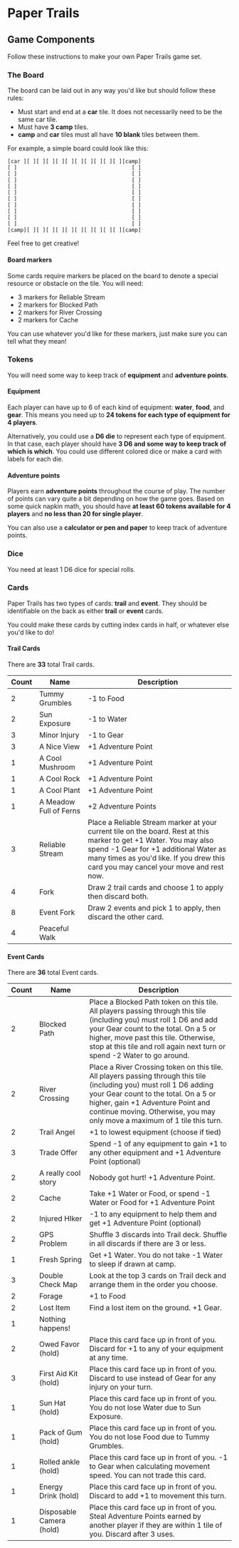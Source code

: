 # Paper Trails

## Game Components

Follow these instructions to make your own Paper Trails game set.

### The Board

The board can be laid out in any way you'd like but should follow these rules:

- Must start and end at a **car** tile. It does not necessarily need to be the same car tile.
- Must have **3 camp** tiles.
- **camp** and **car** tiles must all have **10 blank** tiles between them.

For example, a simple board could look like this:

```
[car ][ ][ ][ ][ ][ ][ ][ ][ ][ ][ ][camp]
[ ]                                    [ ]
[ ]                                    [ ]
[ ]                                    [ ]
[ ]                                    [ ]
[ ]                                    [ ]
[ ]                                    [ ]
[ ]                                    [ ]
[ ]                                    [ ]
[ ]                                    [ ]
[ ]                                    [ ]
[camp][ ][ ][ ][ ][ ][ ][ ][ ][ ][ ][camp]
```

Feel free to get creative!

#### Board markers

Some cards require markers be placed on the board to denote a special resource or obstacle on the tile. You will need:

- 3 markers for Reliable Stream
- 2 markers for Blocked Path
- 2 markers for River Crossing
- 2 markers for Cache

You can use whatever you'd like for these markers, just make sure you can tell what they mean!

### Tokens

You will need some way to keep track of **equipment** and **adventure points**.

#### Equipment

Each player can have up to 6 of each kind of equipment: **water**, **food**, and **gear**. This means you need up to **24 tokens for each type of equipment for 4 players**. 

Alternatively, you could use a **D6 die** to represent each type of equipment. In that case, each player should have **3 D6 and some way to keep track of which is which**. You could use different colored dice or make a card with labels for each die.

#### Adventure points

Players earn **adventure points** throughout the course of play. The number of points can vary quite a bit depending on how the game goes. Based on some quick napkin math, you should have **at least 60 tokens available for 4 players** and **no less than 20 for single player**.

You can also use a **calculator or pen and paper** to keep track of adventure points.

### Dice

You need at least 1 D6 dice for special rolls.

### Cards

Paper Trails has two types of cards: **trail** and **event**. They should be identifiable on the back as either **trail** or **event** cards.

You could make these cards by cutting index cards in half, or whatever else you'd like to do! 

#### Trail Cards

There are **33** total Trail cards.

|Count|Name|Description|
|-----|----|-----------|
|2    |Tummy Grumbles|-1 to Food|
|2    |Sun Exposure|-1 to Water|
|3    |Minor Injury|-1 to Gear|
|3    |A Nice View|+1 Adventure Point|
|1    |A Cool Mushroom|+1 Adventure Point|
|1    |A Cool Rock|+1 Adventure Point|
|1    |A Cool Plant|+1 Adventure Point|
|1    |A Meadow Full of Ferns|+2 Adventure Points|
|3    |Reliable Stream|Place a Reliable Stream marker at your current tile on the board. Rest at this marker to get +1 Water. You may also spend -1 Gear for +1 additional Water as many times as you'd like. If you drew this card you may cancel your move and rest now.|
|4    |Fork|Draw 2 trail cards and choose 1 to apply then discard both.|
|8    |Event Fork|Draw 2 events and pick 1 to apply, then discard the other card.|
|4    |Peaceful Walk||

#### Event Cards

There are **36** total Event cards.

|Count|Name|Description|
|-----|----|-----------|
|2    |Blocked Path|Place a Blocked Path token on this tile. All players passing through this tile (including you) must roll 1 D6 and add your Gear count to the total. On a 5 or higher, move past this tile. Otherwise, stop at this tile and roll again next turn or spend -2 Water to go around.|
|2    |River Crossing|Place a River Crossing token on this tile. All players passing through this tile (including you) must roll 1 D6 adding your Gear count to the total. On a 5 or higher, gain +1 Adventure Point and continue moving. Otherwise, you may only move a maximum of 1 tile this turn.|
|2    |Trail Angel|+1 to lowest equipment (choose if tied)|
|3    |Trade Offer|Spend -1 of any equipment to gain +1 to any other equipment and +1 Adventure Point (optional)|
|2    |A really cool story|Nobody got hurt! +1 Adventure Point.|
|2    |Cache|Take +1 Water or Food, or spend -1 Water or Food for +1 Adventure Point|
|2    |Injured HIker|-1 to any equipment to help them and get +1 Adventure Point (optional)|
|2    |GPS Problem|Shuffle 3 discards into Trail deck. Shuffle in all discards if there are 3 or less.|
|1    |Fresh Spring|Get +1 Water. You do not take -1 Water to sleep if drawn at camp.|
|3    |Double Check Map|Look at the top 3 cards on Trail deck and arrange them in the order you choose.|
|2    |Forage|+1 to Food|
|2    |Lost Item|Find a lost item on the ground. +1 Gear.|
|1    |Nothing happens!||
|2    |Owed Favor (hold)|Place this card face up in front of you. Discard for +1 to any of your equipment at any time.|
|3    |First Aid Kit (hold)|Place this card face up in front of you. Discard to use instead of Gear for any injury on your turn.|
|1    |Sun Hat (hold)|Place this card face up in front of you. You do not lose Water due to Sun Exposure.|
|1    |Pack of Gum (hold)|Place this card face up in front of you. You do not lose Food due to Tummy Grumbles.|
|1    |Rolled ankle (hold)|Place this card face up in front of you. -1 to Gear when calculating movement speed. You can not trade this card.|
|1    |Energy Drink (hold)|Place this card face up in front of you. Discard to add +1 to movement this turn.|
|1    |Disposable Camera (hold)|Place this card face up in front of you. Steal Adventure Points earned by another player if they are within 1 tile of you. Discard after 3 uses.|
